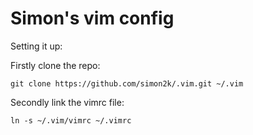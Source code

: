 Simon's vim config
==================

Setting it up:

Firstly clone the repo:

    git clone https://github.com/simon2k/.vim.git ~/.vim

Secondly link the vimrc file:

    ln -s ~/.vim/vimrc ~/.vimrc


